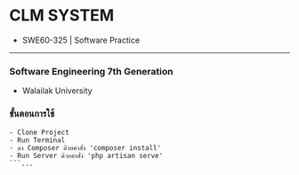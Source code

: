 # CLM SYSTEM

-   SWE60-325 | Software Practice
<hr>

### Software Engineering 7th Generation 

-   Walailak University

### ขั้นตอนการใช้

````
- Clone Project
- Run Terminal
- ลง Composer ด้วยคำสั่ง 'composer install'
- Run Server ด้วยคำสั่ง 'php artisan serve'
```...
````
